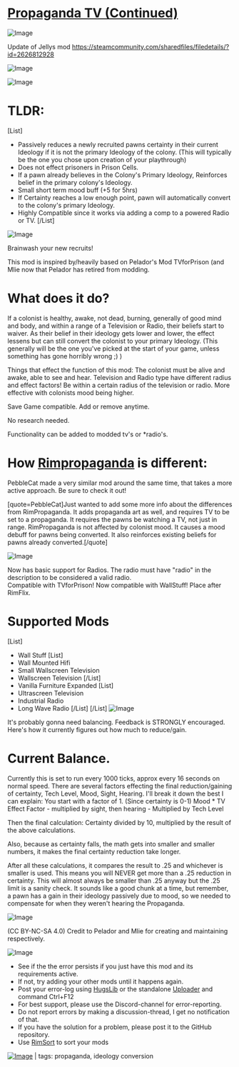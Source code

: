 # [Propaganda TV (Continued)]()

![Image](https://i.imgur.com/buuPQel.png)

Update of Jellys mod https://steamcommunity.com/sharedfiles/filedetails/?id=2626812928

![Image](https://i.imgur.com/pufA0kM.png)
	
![Image](https://i.imgur.com/Z4GOv8H.png)

# TLDR:

[List]
- Passively reduces a newly recruited pawns certainty in their current Ideology if it is not the primary Ideology of the colony. (This will typically be the one you chose upon creation of your playthrough)
-  Does not effect prisoners in Prison Cells.
-  If a pawn already believes in the Colony's Primary Ideology, Reinforces belief in the primary colony's Ideology. 
-  Small short term mood buff (+5 for 5hrs) 
-  If Certainty reaches a low enough point, pawn will automatically convert to the colony's primary Ideology. 
-  Highly Compatible since it works via adding a comp to a powered Radio or TV. 
[/List]

![Image](https://i.imgur.com/b6KCbON.png)

Brainwash your new recruits!

This mod is inspired by/heavily based on Pelador's Mod TVforPrison (and Mlie now that Pelador has retired from modding.

# What does it do?


If a colonist is healthy, awake, not dead, burning, generally of good mind and body, and within a range of a Television or Radio, their beliefs start to waiver. As their belief in their ideology gets lower and lower, the effect lessens but can still convert the colonist to your primary Ideology. (This generally will be the one you've picked at the start of your game, unless something has gone horribly wrong ;) ) 

Things that effect the function of this mod:
The colonist must be alive and awake, able to see and hear.
Television and Radio type have different radius and effect factors! 
Be within a certain radius of the television or radio. 
More effective with colonists mood being higher.

Save Game compatible. Add or remove anytime.

No research needed.

Functionality can be added to modded tv's or *radio's. 

# How [Rimpropaganda](https://steamcommunity.com/sharedfiles/filedetails/?id=2624007189) is different:

PebbleCat made a very similar mod around the same time, that takes a more active approach. Be sure to check it out!

[quote=PebbleCat]Just wanted to add some more info about the differences from RimPropaganda.
It adds propaganda art as well, and requires TV to be set to a propaganda.
It requires the pawns be watching a TV, not just in range.
RimPropaganda is not affected by colonist mood.
It causes a mood debuff for pawns being converted.
It also reinforces existing beliefs for pawns already converted.[/quote]


![Image](https://i.imgur.com/GNHzLmd.png)

Now has basic support for Radios. The radio must have "radio" in the description to be considered a valid radio.  
Compatible with TVforPrison!
Now compatible with WallStuff!
Place after RimFlix.

# Supported Mods

[List]
- Wall Stuff
[List]
-  Wall Mounted Hifi
-  Small Wallscreen Television
-  Wallscreen Television
[/List]
- Vanilla Furniture Expanded
[List]
- Ultrascreen Television
- Industrial Radio
- Long Wave Radio
[/List]
[/List]
![Image](https://i.imgur.com/DPSE2aV.png)

It's probably gonna need balancing. Feedback is STRONGLY encouraged. 
Here's how it currently figures out how much to reduce/gain.

# Current Balance.

Currently this is set to run every 1000 ticks, approx every 16 seconds on normal speed. 
There are several factors effecting the final reduction/gaining of certainty, Tech Level, Mood, Sight, Hearing.
I'll break it down the best I can explain: 
You start with a factor of 1. (Since certainty is 0-1)
Mood * TV Effect Factor - multiplied by sight, then hearing - Multiplied by Tech Level

Then the final calculation: Certainty divided by 10, multiplied by the result of the above calculations. 

Also, because as certainty falls, the math gets into smaller and smaller numbers, it makes the final certainty reduction take longer. 

After all these calculations, it compares the result to .25 and whichever is smaller is used. This means you will NEVER get more than a .25 reduction in certainty. This will almost always be smaller than .25 anyway but the .25 limit is a sanity check. It sounds like a good chunk at a time, but remember, a pawn has a gain in their ideology passively due to mood, so we needed to compensate for when they weren't hearing the Propaganda. 

![Image](https://i.imgur.com/V1bOs7X.png)

(CC BY-NC-SA 4.0)
Credit to Pelador and Mlie for creating and maintaining respectively.

![Image](https://i.imgur.com/PwoNOj4.png)



-  See if the the error persists if you just have this mod and its requirements active.
-  If not, try adding your other mods until it happens again.
-  Post your error-log using [HugsLib](https://steamcommunity.com/workshop/filedetails/?id=818773962) or the standalone [Uploader](https://steamcommunity.com/sharedfiles/filedetails/?id=2873415404) and command Ctrl+F12
-  For best support, please use the Discord-channel for error-reporting.
-  Do not report errors by making a discussion-thread, I get no notification of that.
-  If you have the solution for a problem, please post it to the GitHub repository.
-  Use [RimSort](https://github.com/RimSort/RimSort/releases/latest) to sort your mods

 

[![Image](https://img.shields.io/github/v/release/emipa606/PropagandaTV?label=latest%20version&style=plastic&color=9f1111&labelColor=black)](https://steamcommunity.com/sharedfiles/filedetails/changelog/) | tags:  propaganda,  ideology conversion
